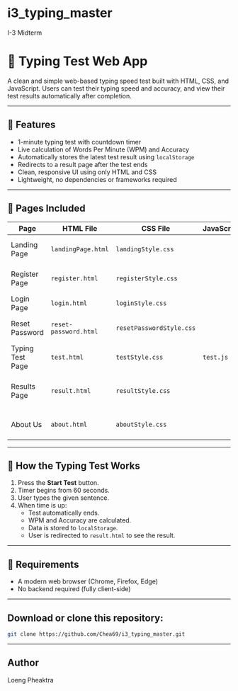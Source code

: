 # i3_typing_master
I-3 Midterm

# 🧠 Typing Test Web App

A clean and simple web-based typing speed test built with HTML, CSS, and JavaScript. Users can test their typing speed and accuracy, and view their test results automatically after completion.

---

## 🚀 Features

- 1-minute typing test with countdown timer
- Live calculation of Words Per Minute (WPM) and Accuracy
- Automatically stores the latest test result using `localStorage`
- Redirects to a result page after the test ends
- Clean, responsive UI using only HTML and CSS
- Lightweight, no dependencies or frameworks required

---

## 📂 Pages Included

| Page                 | HTML File                   | CSS File               | JavaScript| Description                            |
|----------------------|-----------------------------|------------------------|-----------|----------------------------------------|
| Landing Page         | `landingPage.html`          |`landingStyle.css`      |           | Welcome page or homepage               |
| Register Page        | `register.html`             |`registerStyle.css`     |           | New user registration form             |
| Login Page           | `login.html`                |`loginStyle.css`        |           | User login form                        |
| Reset Password       | `reset-password.html`       |`resetPasswordStyle.css`|           | Form to request/reset password         |
| Typing Test Page     | `test.html`                 |`testStyle.css`         |`test.js`  | Main typing test interface             |
| Results Page         | `result.html`               |`resultStyle.css`       |           | Displays WPM and Accuracy after test   |
| About Us             | `about.html`                |`aboutStyle.css`        |           | Information about the app/team         |

---

## 🧪 How the Typing Test Works

1. Press the **Start Test** button.
2. Timer begins from 60 seconds.
3. User types the given sentence.
4. When time is up:
   - Test automatically ends.
   - WPM and Accuracy are calculated.
   - Data is stored to `localStorage`.
   - User is redirected to `result.html` to see the result.

---
## 📌 Requirements

- A modern web browser (Chrome, Firefox, Edge)
- No backend required (fully client-side)
---
## **Download or clone** this repository:

```bash
git clone https://github.com/Chea69/i3_typing_master.git
```
---
## Author 

Loeng Pheaktra

